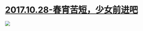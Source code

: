 # [2017.10.28-春宵苦短，少女前进吧](http://bangumi.bilibili.com/anime/6518)
![](https://bilicoverimg.github.io/2017/2017.10.28-春宵苦短，少女前进吧.jpg)
